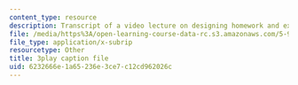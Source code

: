 ```yaml
---
content_type: resource
description: Transcript of a video lecture on designing homework and exam problems.
file: /media/https%3A/open-learning-course-data-rc.s3.amazonaws.com/5-95j-teaching-college-level-science-and-engineering-spring-2009/6232666e1a65236e3ce7c12cd962026c_8YQf4xOEhag.srt
file_type: application/x-subrip
resourcetype: Other
title: 3play caption file
uid: 6232666e-1a65-236e-3ce7-c12cd962026c
---
```

